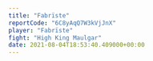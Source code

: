 ```yaml
---
title: "Fabrïste"
reportCode: "6C8yAqQ7W3kVjJnX"
player: "Fabrïste"
fight: "High King Maulgar"
date: 2021-08-04T18:53:40.409000+00:00
---
```

